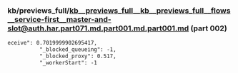 ### kb/previews_full/kb__previews_full__kb__previews_full__flows__service-first__master-and-slot@auth.har.part071.md.part001.md.part001.md (part 002)

```md
eceive": 0.7019999902695417,
          "_blocked_queueing": -1,
          "_blocked_proxy": 0.517,
          "_workerStart": -1
```

```
